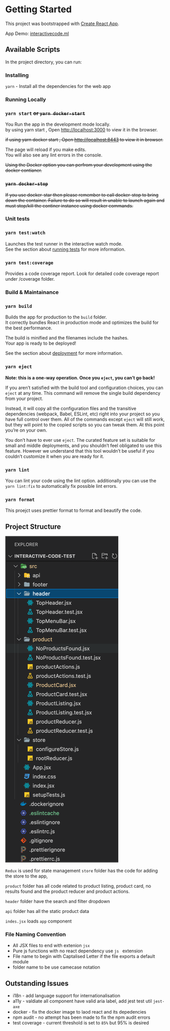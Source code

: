# Getting Started

This project was bootstrapped with [Create React App](https://github.com/facebook/create-react-app).

App Demo: [interactivecode.ml](https://interactivecode.ml)

## Available Scripts

In the project directory, you can run:

### Installing

`yarn` - Install all the dependencies for the web app

### Running Locally

### `yarn start` ~~or `yarn docker-start`~~

You Run the app in the development mode locally.\
by using yarn start
, Open [http://localhost:3000](http://localhost:3000) to view it in the browser.

~~if using yarn docker start
, Open [http://localhost:8443](http://localhost:8443) to view it in browser.~~

The page will reload if you make edits.\
You will also see any lint errors in the console.

~~Using the Docker option you can perfrom your development using the docker contianer.~~

### ~~`yarn docker-stop`~~

~~If you use docker-star then please remember to call docker-stop to bring down the container.
Failure to do so will result in unable to launch again and must stop/kill the continer instance using docker commands.~~

### Unit tests

### `yarn test:watch`

Launches the test runner in the interactive watch mode.\
See the section about [running tests](https://facebook.github.io/create-react-app/docs/running-tests) for more information.

### `yarn test:coverage`

Provides a code coverage report. Look for detailed code coverage report under /coverage folder.

### Build & Maintainance

### `yarn build`

Builds the app for production to the `build` folder.\
It correctly bundles React in production mode and optimizes the build for the best performance.

The build is minified and the filenames include the hashes.\
Your app is ready to be deployed!

See the section about [deployment](https://facebook.github.io/create-react-app/docs/deployment) for more information.

### `yarn eject`

**Note: this is a one-way operation. Once you `eject`, you can’t go back!**

If you aren’t satisfied with the build tool and configuration choices, you can `eject` at any time. This command will remove the single build dependency from your project.

Instead, it will copy all the configuration files and the transitive dependencies (webpack, Babel, ESLint, etc) right into your project so you have full control over them. All of the commands except `eject` will still work, but they will point to the copied scripts so you can tweak them. At this point you’re on your own.

You don’t have to ever use `eject`. The curated feature set is suitable for small and middle deployments, and you shouldn’t feel obligated to use this feature. However we understand that this tool wouldn’t be useful if you couldn’t customize it when you are ready for it.

### `yarn lint`

You can lint your code using the lint option. additionally you can use the `yarn lint:fix` to automatically fix possible lint errors.

### `yarn format`

This proejct uses prettier format to format and beautify the code.

## Project Structure

![Image of project folder structure](./docs/projectstructure.png)

`Redux` is used for state management `store` folder has the code for adding the store to the app,

`product` folder has all code related to product listing, product card, no results found and the product reducer and product actions.

`header` folder have the search and filter dropdown

`api` folder has all the static product data

`indes.jsx` loads `app` component

### File Naming Convention

- All JSX files to end with extenion `jsx`
- Pure js functions with no react dependency use `js ` extension
- File name to begin with Captalised Letter if the file exports a default module
- folder name to be use camecase notation

## Outstanding Issues

- i18n - add language support for internationalisation
- a11y - valdiate all component have valid aria label, add jest test util `jest-axe`
- docker - fix the docker image to laod react and its depedencies
- npm audit - no attempt has been made to fix the npm audit errors
- test coverage - current threshold is set to `85%` but 95% is desired
